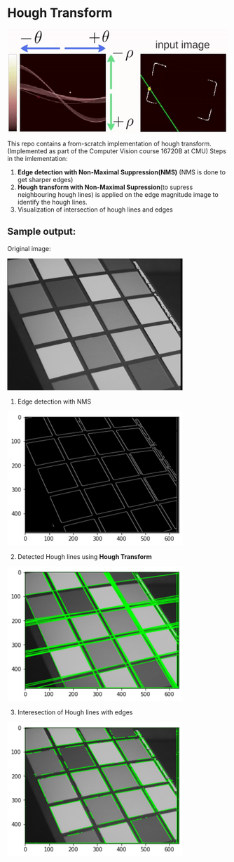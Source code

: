 # Hough Transform
<img align="center" src="data/handout/ht.gif" width="800">

This repo contains a from-scratch implementation of hough transform. (Implemented as part of the Computer Vision course 16720B at CMU)
Steps in the imlementation:
1. **Edge detection with Non-Maximal Suppression(NMS)** (NMS is done to get sharper edges) 
2. **Hough transform with Non-Maximal Supression**(to supress neighbouring hough lines) is applied on the edge magnitude image to identify the hough lines.
3. Visualization of intersection of hough lines and edges



## Sample output:
Original image:

 <img src="data/img01.jpg" alt="img01" width="400"/>

1. Edge detection with NMS

<img src="edgenms_results/01.png" alt="img01" width="400"/>

2. Detected Hough lines using **Hough Transform**

<img src="houglines_results/01.png" alt="img01" width="400"/> 

3. Interesection of Hough lines with edges

<img src="final_results/0.png" alt="img01" width="400"/>


